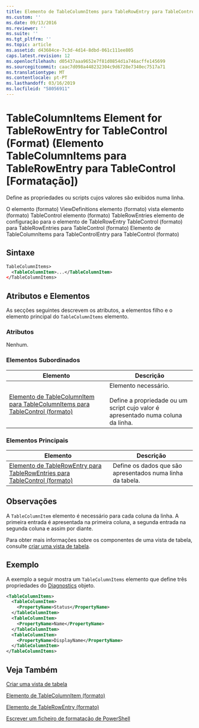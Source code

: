 ```yaml
---
title: Elemento de TableColumnItems para TableRowEntry para TableControl (formato) | Documentos da Microsoft
ms.custom: ''
ms.date: 09/13/2016
ms.reviewer: ''
ms.suite: ''
ms.tgt_pltfrm: ''
ms.topic: article
ms.assetid: d43684ce-7c3d-4d14-8dbd-061c111ee805
caps.latest.revision: 12
ms.openlocfilehash: d05437aaa9652e7f81d0854d1a746acffe145699
ms.sourcegitcommit: caac7d098a448232304c9d6728e7340ec7517a71
ms.translationtype: MT
ms.contentlocale: pt-PT
ms.lasthandoff: 03/16/2019
ms.locfileid: "58056911"
---
```

# <a name="tablecolumnitems-element-for-tablerowentry-for-tablecontrol-format"></a>TableColumnItems Element for TableRowEntry for TableControl (Format) (Elemento TableColumnItems para TableRowEntry para TableControl [Formatação])

Define as propriedades ou scripts cujos valores são exibidos numa linha.

O elemento (formato) ViewDefinitions elemento (formato) vista elemento (formato) TableControl elemento (formato) TableRowEntries elemento de configuração para o elemento de TableRowEntry TableControl (formato) para TableRowEntries para TableControl (formato) Elemento de TableColumnItems para TableControlEntry para TableControl (formato)

## <a name="syntax"></a>Sintaxe

```xml
TableColumnItems>
  <TableColumnItem>...</TableColumnItem>
</TableColumnItems>
```

## <a name="attributes-and-elements"></a>Atributos e Elementos

As secções seguintes descrevem os atributos, a elementos filho e o elemento principal do `TableColumnItems` elemento.

### <a name="attributes"></a>Atributos

Nenhum.

### <a name="child-elements"></a>Elementos Subordinados

|Elemento|Descrição|
|-------------|-----------------|
|[Elemento de TableColumnItem para TableColumnItems para TableControl (formato)](./tablecolumnitem-element-for-tablecolumnitems-for-tablecontrol-format.md)|Elemento necessário.<br /><br /> Define a propriedade ou um script cujo valor é apresentado numa coluna da linha.|

### <a name="parent-elements"></a>Elementos Principais

|Elemento|Descrição|
|-------------|-----------------|
|[Elemento de TableRowEntry para TableRowEntries para TableControl (formato)](./tablerowentry-element-for-tablerowentries-for-tablecontrol-format.md)|Define os dados que são apresentados numa linha da tabela.|

## <a name="remarks"></a>Observações

A `TableColumnItem` elemento é necessário para cada coluna da linha. A primeira entrada é apresentada na primeira coluna, a segunda entrada na segunda coluna e assim por diante.

Para obter mais informações sobre os componentes de uma vista de tabela, consulte [criar uma vista de tabela](./creating-a-table-view.md).

## <a name="example"></a>Exemplo

A exemplo a seguir mostra um `TableColumnItems` elemento que define três propriedades do [Diagnostics](/dotnet/api/System.Diagnostics.Process) objeto.

```xml
<TableColumnItems>
  <TableColumnItem>
    <PropertyName>Status</PropertyName>
  </TableColumnItem>
  <TableColumnItem>
    <PropertyName>Name</PropertyName>
  </TableColumnItem>
  <TableColumnItem>
    <PropertyName>DisplayName</PropertyName>
  </TableColumnItem>
</TableColumnItems>

```

## <a name="see-also"></a>Veja Também

[Criar uma vista de tabela](./creating-a-table-view.md)

[Elemento de TableColumnItem (formato)](./tablecolumnitem-element-for-tablecolumnitems-for-tablecontrol-format.md)

[Elemento de TableRowEntry (formato)](./tablerowentry-element-for-tablerowentries-for-tablecontrol-format.md)

[Escrever um ficheiro de formatação de PowerShell](./writing-a-powershell-formatting-file.md)
